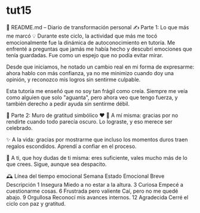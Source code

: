 # tut15

🌟 README.md – Diario de transformación personal
✍️ Parte 1: Lo que más me marcó 💡
Durante este ciclo, la actividad que más me tocó emocionalmente fue la dinámica de autoconocimiento en tutoría. Me enfrenté a preguntas que jamás me había hecho y descubrí emociones que tenía guardadas. Fue como un espejo que no podía evitar mirar.

Desde que iniciamos, he notado un cambio real en mi forma de expresarme: ahora hablo con más confianza, ya no me minimizo cuando doy una opinión, y reconozco mis logros sin sentirme culpable.

Esta tutoría me enseñó que no soy tan frágil como creía. Siempre me veía como alguien que solo "aguanta", pero ahora veo que tengo fuerza, y también derecho a pedir ayuda sin sentirme débil.

🧱 Parte 2: Muro de gratitud simbólico ❤️
🧠 A mí misma: gracias por no rendirte cuando todo parecía oscuro. Lo lograste, y eso merece ser celebrado.

✨ A la vida: gracias por mostrarme que incluso los momentos duros traen regalos escondidos. Aprendí a confiar en el proceso.

🌱 A ti, que hoy dudas de ti misma: eres suficiente, vales mucho más de lo que crees. Sigue, aunque sea despacito.

🕰 Línea del tiempo emocional
Semana	Estado Emocional	Breve Descripción
1	Insegura	Miedo a no estar a la altura.
3	Curiosa	Empecé a cuestionarme cosas.
6	Frustrada pero valiente	Caí, pero no me quedé abajo.
9	Orgullosa	Reconocí mis avances internos.
12	Agradecida	Cerré el ciclo con paz y gratitud.
